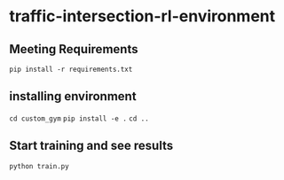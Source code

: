 # traffic-intersection-rl-environment

## Meeting Requirements
`pip install -r requirements.txt`

## installing environment
`cd custom_gym`
`pip install -e .`
`cd ..`

## Start training and see results
`python train.py`
